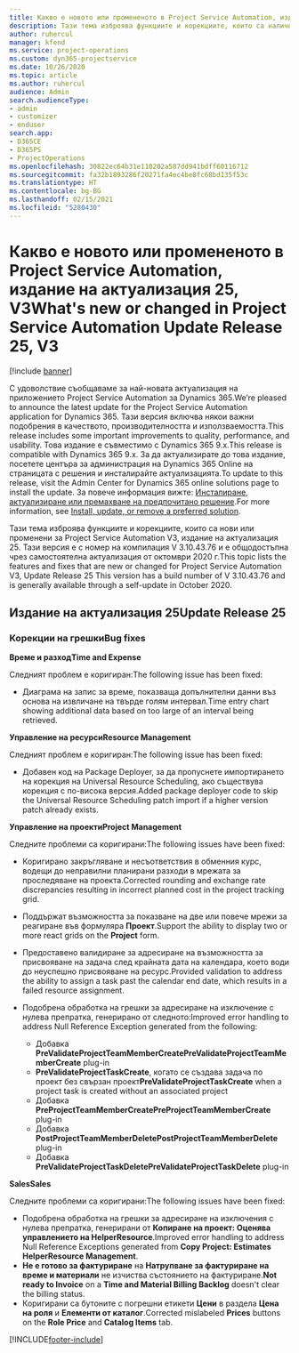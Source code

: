 ```yaml
---
title: Какво е новото или промененото в Project Service Automation, издание на актуализация 25, V3
description: Тази тема изброява функциите и корекциите, които са налични в Project Service Automation V3, издание на актуализация 25, V3.
author: ruhercul
manager: kfend
ms.service: project-operations
ms.custom: dyn365-projectservice
ms.date: 10/26/2020
ms.topic: article
ms.author: ruhercul
audience: Admin
search.audienceType:
- admin
- customizer
- enduser
search.app:
- D365CE
- D365PS
- ProjectOperations
ms.openlocfilehash: 30822ec64b31e110202a587dd941bdff60116712
ms.sourcegitcommit: fa32b1893286f20271fa4ec4be8fc68bd135f53c
ms.translationtype: HT
ms.contentlocale: bg-BG
ms.lasthandoff: 02/15/2021
ms.locfileid: "5280430"
---
```

# <a name="whats-new-or-changed-in-project-service-automation-update-release-25-v3"></a><span data-ttu-id="8f873-103">Какво е новото или промененото в Project Service Automation, издание на актуализация 25, V3</span><span class="sxs-lookup"><span data-stu-id="8f873-103">What's new or changed in Project Service Automation Update Release 25, V3</span></span>

[!include [banner](../includes/psa-now-project-operations.md)]

<span data-ttu-id="8f873-104">С удоволствие съобщаваме за най-новата актуализация на приложението Project Service Automation за Dynamics 365.</span><span class="sxs-lookup"><span data-stu-id="8f873-104">We’re pleased to announce the latest update for the Project Service Automation application for Dynamics 365.</span></span> <span data-ttu-id="8f873-105">Тази версия включва някои важни подобрения в качеството, производителността и използваемостта.</span><span class="sxs-lookup"><span data-stu-id="8f873-105">This release includes some important improvements to quality, performance, and usability.</span></span> <span data-ttu-id="8f873-106">Това издание е съвместимо с Dynamics 365 9.x.</span><span class="sxs-lookup"><span data-stu-id="8f873-106">This release is compatible with Dynamics 365 9.x.</span></span> <span data-ttu-id="8f873-107">За да актуализирате до това издание, посетете центъра за администрация на Dynamics 365 Online на страницата с решения и инсталирайте актуализацията.</span><span class="sxs-lookup"><span data-stu-id="8f873-107">To update to this release, visit the Admin Center for Dynamics 365 online solutions page to install the update.</span></span> <span data-ttu-id="8f873-108">За повече информация вижте: [Инсталиране, актуализиране или премахване на предпочитано решение](https://docs.microsoft.com/power-platform/admin/install-remove-preferred-solution).</span><span class="sxs-lookup"><span data-stu-id="8f873-108">For more information, see [Install, update, or remove a preferred solution](https://docs.microsoft.com/power-platform/admin/install-remove-preferred-solution).</span></span>

<span data-ttu-id="8f873-109">Тази тема изброява функциите и корекциите, които са нови или променени за Project Service Automation V3, издание на актуализация 25. Тази версия е с номер на компилация V 3.10.43.76 и е общодостъпна чрез самостоятелна актуализация от октомври 2020 г.</span><span class="sxs-lookup"><span data-stu-id="8f873-109">This topic lists the features and fixes that are new or changed for Project Service Automation V3, Update Release 25 This version has a build number of V 3.10.43.76 and is generally available through a self-update in October 2020.</span></span>

## <a name="update-release-25"></a><span data-ttu-id="8f873-110">Издание на актуализация 25</span><span class="sxs-lookup"><span data-stu-id="8f873-110">Update Release 25</span></span>

### <a name="bug-fixes"></a><span data-ttu-id="8f873-111">Корекции на грешки</span><span class="sxs-lookup"><span data-stu-id="8f873-111">Bug fixes</span></span>

<span data-ttu-id="8f873-112">**Време и разход**</span><span class="sxs-lookup"><span data-stu-id="8f873-112">**Time and Expense**</span></span>

<span data-ttu-id="8f873-113">Следният проблем е коригиран:</span><span class="sxs-lookup"><span data-stu-id="8f873-113">The following issue has been fixed:</span></span>

- <span data-ttu-id="8f873-114">Диаграма на запис за време, показваща допълнителни данни въз основа на извличане на твърде голям интервал.</span><span class="sxs-lookup"><span data-stu-id="8f873-114">Time entry chart showing additional data based on too large of an interval being retrieved.</span></span>

<span data-ttu-id="8f873-115">**Управление на ресурси**</span><span class="sxs-lookup"><span data-stu-id="8f873-115">**Resource Management**</span></span>

<span data-ttu-id="8f873-116">Следният проблем е коригиран:</span><span class="sxs-lookup"><span data-stu-id="8f873-116">The following issue has been fixed:</span></span>

- <span data-ttu-id="8f873-117">Добавен код на Package Deployer, за да пропуснете импортирането на корекция на Universal Resource Scheduling, ако съществува корекция с по-висока версия.</span><span class="sxs-lookup"><span data-stu-id="8f873-117">Added package deployer code to skip the Universal Resource Scheduling patch import if a higher version patch already exists.</span></span>

<span data-ttu-id="8f873-118">**Управление на проекти**</span><span class="sxs-lookup"><span data-stu-id="8f873-118">**Project Management**</span></span>

<span data-ttu-id="8f873-119">Следните проблеми са коригирани:</span><span class="sxs-lookup"><span data-stu-id="8f873-119">The following issues have been fixed:</span></span>

- <span data-ttu-id="8f873-120">Коригирано закръгляване и несъответствия в обменния курс, водещи до неправилни планирани разходи в мрежата за проследяване на проекта.</span><span class="sxs-lookup"><span data-stu-id="8f873-120">Corrected rounding and exchange rate discrepancies resulting in incorrect planned cost in the project tracking grid.</span></span>
- <span data-ttu-id="8f873-121">Поддържат възможността за показване на две или повече мрежи за реагиране във формуляра **Проект**.</span><span class="sxs-lookup"><span data-stu-id="8f873-121">Support the ability to display two or more react grids on the **Project** form.</span></span>
- <span data-ttu-id="8f873-122">Предоставено валидиране за адресиране на възможността за присвояване на задача след крайната дата на календара, което води до неуспешно присвояване на ресурс.</span><span class="sxs-lookup"><span data-stu-id="8f873-122">Provided validation to address the ability to assign a task past the calendar end date, which results in a failed resource assignment.</span></span>
- <span data-ttu-id="8f873-123">Подобрена обработка на грешки за адресиране на изключение с нулева препратка, генерирано от следното:</span><span class="sxs-lookup"><span data-stu-id="8f873-123">Improved error handling to address Null Reference Exception generated from the following:</span></span>

    - <span data-ttu-id="8f873-124">Добавка **PreValidateProjectTeamMemberCreate**</span><span class="sxs-lookup"><span data-stu-id="8f873-124">**PreValidateProjectTeamMemberCreate** plug-in</span></span>
    - <span data-ttu-id="8f873-125">**PreValidateProjectTaskCreate**, когато се създава задача по проект без свързан проект</span><span class="sxs-lookup"><span data-stu-id="8f873-125">**PreValidateProjectTaskCreate** when a project task is created without an associated project</span></span>
    - <span data-ttu-id="8f873-126">Добавка **PreProjectTeamMemberCreate**</span><span class="sxs-lookup"><span data-stu-id="8f873-126">**PreProjectTeamMemberCreate** plug-in</span></span>
    - <span data-ttu-id="8f873-127">Добавка **PostProjectTeamMemberDelete**</span><span class="sxs-lookup"><span data-stu-id="8f873-127">**PostProjectTeamMemberDelete** plug-in</span></span>
    - <span data-ttu-id="8f873-128">Добавка **PreValidateProjectTaskDelete**</span><span class="sxs-lookup"><span data-stu-id="8f873-128">**PreValidateProjectTaskDelete** plug-in</span></span>

<span data-ttu-id="8f873-129">**Sales**</span><span class="sxs-lookup"><span data-stu-id="8f873-129">**Sales**</span></span>

<span data-ttu-id="8f873-130">Следните проблеми са коригирани:</span><span class="sxs-lookup"><span data-stu-id="8f873-130">The following issues have been fixed:</span></span>

- <span data-ttu-id="8f873-131">Подобрена обработка на грешки за адресиране на изключения с нулева препратка, генерирани от **Копиране на проект: Оценява управлението на HelperResource**.</span><span class="sxs-lookup"><span data-stu-id="8f873-131">Improved error handling to address Null Reference Exceptions generated from **Copy Project: Estimates HelperResource Management**.</span></span>
- <span data-ttu-id="8f873-132">**Не е готово за фактуриране** на **Натрупване за фактуриране на време и материали** не изчиства състоянието на фактуриране.</span><span class="sxs-lookup"><span data-stu-id="8f873-132">**Not ready to Invoice** on a **Time and Material Billing Backlog** doesn't clear the billing status.</span></span>
- <span data-ttu-id="8f873-133">Коригирани са бутоните с погрешни етикети **Цени** в раздела **Цена на роля** и **Елементи от каталог**.</span><span class="sxs-lookup"><span data-stu-id="8f873-133">Corrected mislabeled **Prices** buttons on the **Role Price** and **Catalog Items** tab.</span></span>


[!INCLUDE[footer-include](../includes/footer-banner.md)]